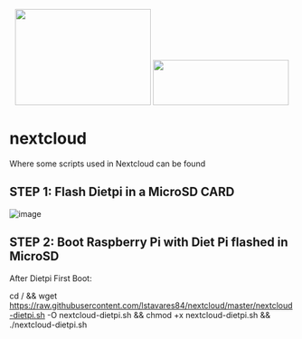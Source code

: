 <p align="center">
  <img src="https://github.com/nextcloud/nextcloudpi/raw/master/ncp-app/img/app.svg" width="240" height="170">
  <img src="https://dietpi.com/images/dietpi-logo_240x80.png" width="240" height="80">
</p>

# nextcloud

Where some scripts used in Nextcloud can be found

## STEP 1: Flash Dietpi in a MicroSD CARD

![image](https://github.com/lstavares84/nextcloud/assets/61010791/93afa86e-04e2-4ce7-9a22-0afddcfd0e37)

## STEP 2: Boot Raspberry Pi with Diet Pi flashed in MicroSD

After Dietpi First Boot:

cd / && wget https://raw.githubusercontent.com/lstavares84/nextcloud/master/nextcloud-dietpi.sh -O nextcloud-dietpi.sh && chmod +x nextcloud-dietpi.sh && ./nextcloud-dietpi.sh
